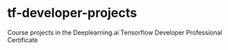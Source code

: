 # tf-developer-projects
Course projects in the Deeplearning.ai Tensorflow Developer Professional Certificate
